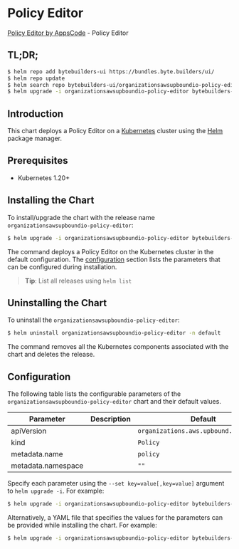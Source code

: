 # Policy Editor

[Policy Editor by AppsCode](https://byte.builders) - Policy Editor

## TL;DR;

```bash
$ helm repo add bytebuilders-ui https://bundles.byte.builders/ui/
$ helm repo update
$ helm search repo bytebuilders-ui/organizationsawsupboundio-policy-editor --version=v0.4.18
$ helm upgrade -i organizationsawsupboundio-policy-editor bytebuilders-ui/organizationsawsupboundio-policy-editor -n default --create-namespace --version=v0.4.18
```

## Introduction

This chart deploys a Policy Editor on a [Kubernetes](http://kubernetes.io) cluster using the [Helm](https://helm.sh) package manager.

## Prerequisites

- Kubernetes 1.20+

## Installing the Chart

To install/upgrade the chart with the release name `organizationsawsupboundio-policy-editor`:

```bash
$ helm upgrade -i organizationsawsupboundio-policy-editor bytebuilders-ui/organizationsawsupboundio-policy-editor -n default --create-namespace --version=v0.4.18
```

The command deploys a Policy Editor on the Kubernetes cluster in the default configuration. The [configuration](#configuration) section lists the parameters that can be configured during installation.

> **Tip**: List all releases using `helm list`

## Uninstalling the Chart

To uninstall the `organizationsawsupboundio-policy-editor`:

```bash
$ helm uninstall organizationsawsupboundio-policy-editor -n default
```

The command removes all the Kubernetes components associated with the chart and deletes the release.

## Configuration

The following table lists the configurable parameters of the `organizationsawsupboundio-policy-editor` chart and their default values.

|     Parameter      | Description |                      Default                      |
|--------------------|-------------|---------------------------------------------------|
| apiVersion         |             | <code>organizations.aws.upbound.io/v1beta1</code> |
| kind               |             | <code>Policy</code>                               |
| metadata.name      |             | <code>policy</code>                               |
| metadata.namespace |             | <code>""</code>                                   |


Specify each parameter using the `--set key=value[,key=value]` argument to `helm upgrade -i`. For example:

```bash
$ helm upgrade -i organizationsawsupboundio-policy-editor bytebuilders-ui/organizationsawsupboundio-policy-editor -n default --create-namespace --version=v0.4.18 --set apiVersion=organizations.aws.upbound.io/v1beta1
```

Alternatively, a YAML file that specifies the values for the parameters can be provided while
installing the chart. For example:

```bash
$ helm upgrade -i organizationsawsupboundio-policy-editor bytebuilders-ui/organizationsawsupboundio-policy-editor -n default --create-namespace --version=v0.4.18 --values values.yaml
```
